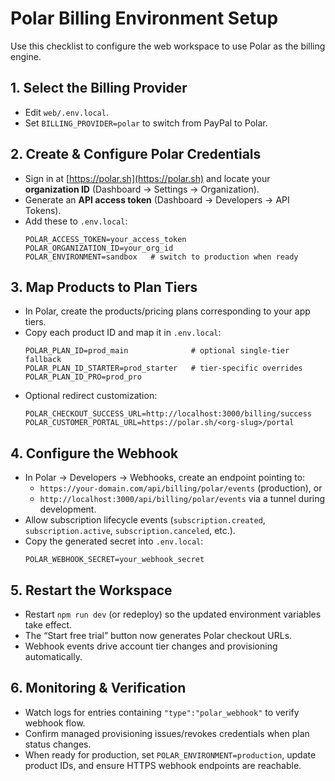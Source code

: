 # Polar Billing Environment Setup

Use this checklist to configure the web workspace to use Polar as the billing engine.

## 1. Select the Billing Provider
- Edit `web/.env.local`.
- Set `BILLING_PROVIDER=polar` to switch from PayPal to Polar.

## 2. Create & Configure Polar Credentials
- Sign in at [https://polar.sh](https://polar.sh) and locate your **organization ID** (Dashboard → Settings → Organization).
- Generate an **API access token** (Dashboard → Developers → API Tokens).
- Add these to `.env.local`:
  ```
  POLAR_ACCESS_TOKEN=your_access_token
  POLAR_ORGANIZATION_ID=your_org_id
  POLAR_ENVIRONMENT=sandbox   # switch to production when ready
  ```

## 3. Map Products to Plan Tiers
- In Polar, create the products/pricing plans corresponding to your app tiers.
- Copy each product ID and map it in `.env.local`:
  ```
  POLAR_PLAN_ID=prod_main              # optional single-tier fallback
  POLAR_PLAN_ID_STARTER=prod_starter   # tier-specific overrides
  POLAR_PLAN_ID_PRO=prod_pro
  ```
- Optional redirect customization:
  ```
  POLAR_CHECKOUT_SUCCESS_URL=http://localhost:3000/billing/success
  POLAR_CUSTOMER_PORTAL_URL=https://polar.sh/<org-slug>/portal
  ```

## 4. Configure the Webhook
- In Polar → Developers → Webhooks, create an endpoint pointing to:
  - `https://your-domain.com/api/billing/polar/events` (production), or
  - `http://localhost:3000/api/billing/polar/events` via a tunnel during development.
- Allow subscription lifecycle events (`subscription.created`, `subscription.active`, `subscription.canceled`, etc.).
- Copy the generated secret into `.env.local`:
  ```
  POLAR_WEBHOOK_SECRET=your_webhook_secret
  ```

## 5. Restart the Workspace
- Restart `npm run dev` (or redeploy) so the updated environment variables take effect.
- The “Start free trial” button now generates Polar checkout URLs.
- Webhook events drive account tier changes and provisioning automatically.

## 6. Monitoring & Verification
- Watch logs for entries containing `"type":"polar_webhook"` to verify webhook flow.
- Confirm managed provisioning issues/revokes credentials when plan status changes.
- When ready for production, set `POLAR_ENVIRONMENT=production`, update product IDs, and ensure HTTPS webhook endpoints are reachable.
